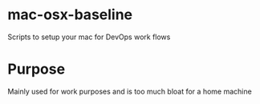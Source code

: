 # mac-osx-baseline
Scripts to setup your mac for DevOps work flows

# Purpose
Mainly used for work purposes and is too much bloat for a home machine
